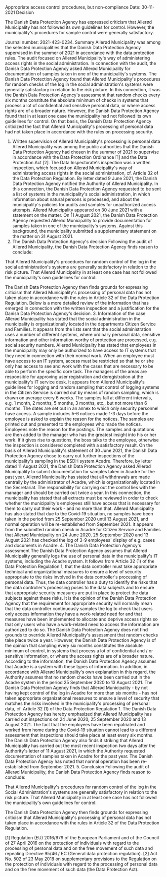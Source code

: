 Appropriate access control procedures, but non-compliance
Date: 30-11-2021
Decision

The Danish Data Protection Agency has expressed criticism that Allerød Municipality has not followed its own guidelines for control. However, the municipality's procedures for sample control were generally satisfactory.

Journal number: 2021-423-0234.
Summary
Allerød Municipality was among the selected municipalities that the Danish Data Protection Agency supervised in the summer of 2021 in accordance with the data protection rules.
The audit focused on Allerød Municipality's way of administering access rights in the social administration. In connection with the audit, the Danish Data Protection Agency asked Allerød Municipality for documentation of samples taken in one of the municipality's systems.
The Danish Data Protection Agency found that Allerød Municipality's procedures for random checks of the log in the social administration's systems were generally satisfactory in relation to the risk picture.
In this connection, it was the Danish Data Protection Agency's assessment that random checks every six months constitute the absolute minimum of checks in systems that process a lot of confidential and sensitive personal data, or where access rights are of a broader nature.
However, the Danish Data Protection Agency found that in at least one case the municipality had not followed its own guidelines for control.
On that basis, the Danish Data Protection Agency criticized the fact that Allerød Municipality's processing of personal data had not taken place in accordance with the rules on processing security.
1. Written supervision of Allerød Municipality's processing is personal data
Allerød Municipality was among the public authorities that the Danish Data Protection Agency had chosen in the summer of 2021 to supervise in accordance with the Data Protection Ordinance \[1\] and the Data Protection Act \[2\].
The Data Inspectorate's inspection was a written inspection, which focused on Allerød Municipality's way of administering access rights in the social administration, cf. Article 32 of the Data Protection Regulation.
By letter dated 9 June 2021, the Danish Data Protection Agency notified the Authority of Allerød Municipality. In this connection, the Danish Data Protection Agency requested to be sent a list of systems in the municipality's social administration, in which information about natural persons is processed, and about the municipality's policies for audits and samples for unauthorized access attempts.
Allerød Municipality appeared on 30 June 2021 with a statement on the matter.
On 11 August 2021, the Danish Data Protection Agency requested Allerød Municipality to provide documentation for samples taken in one of the municipality's systems. Against this background, the municipality submitted a supplementary statement on the matter on 31 August 2021.
2. The Danish Data Protection Agency's decision
Following the audit of Allerød Municipality, the Danish Data Protection Agency finds reason to conclude:

That Allerød Municipality's procedures for random control of the log in the social administration's systems are generally satisfactory in relation to the risk picture.
That Allerød Municipality in at least one case has not followed the municipality's own guidelines for control.

The Danish Data Protection Agency then finds grounds for expressing criticism that Allerød Municipality's processing of personal data has not taken place in accordance with the rules in Article 32 of the Data Protection Regulation.
Below is a more detailed review of the information that has emerged in connection with the written inspection and a justification for the Danish Data Protection Agency's decision.
3. Information of the case
Allerød Municipality has stated that the social administration in the municipality is organizationally located in the departments Citizen Service and Families.
It appears from the lists sent that the social administration uses a number of different systems, where ordinary personal data, sensitive information and other information worthy of protection are processed, e.g. social security numbers.
Allerød Municipality has stated that employees in the municipality may only be authorized to have access to IT systems that they need in connection with their normal work. When an employee must have access to an IT system, access must be restricted so that he or she only has access to see and work with the cases that are necessary to be able to perform the specific core task.
The managers of the areas are responsible for approving user registration and deregistration at the municipality's IT service desk.
It appears from Allerød Municipality's guidelines for logging and random sampling that control of logging systems in the Citizen Service is carried out by means of random sampling, which is drawn on average every 6 weeks. The samples fall at different intervals, e.g. 1 month, 2 months, 5 months, 3 months, etc., but not more than 6 months. The dates are set out in an annex to which only security personnel have access.
A sample includes 5-6 notices made 1-3 days before the employee is asked to explain the reason for the notices.
The samples are printed out and presented to the employees who made the notices. Employees note the reason for the postings. The samples and quotations are then added to the manager who has the greatest insight into his or her work. If it gives rise to questions, the boss talks to the employee, otherwise the inspection is considered completed with a satisfactory result.
On the basis of Allerød Municipality's statement of 30 June 2021, the Danish Data Protection Agency chose to carry out further inspections of the municipality's sampling in the ESDH system Acadre. Therefore, by letter dated 11 August 2021, the Danish Data Protection Agency asked Allerød Municipality to submit documentation for samples taken in Acadre for the past year.
Allerød Municipality has stated that all withdrawals are made centrally by the administrator of Acadre, which is organizationally located in the Secretariat. The responsibility for carrying out the control lies with the manager and should be carried out twice a year.
In this connection, the municipality has stated that all extracts must be reviewed in order to check whether the municipality's employees still have access that is necessary for them to carry out their work - and no more than that.
Allerød Municipality has also stated that due to the Covid-19 situation, no samples have been taken in the period from 25 September 2020 until 13 August 2021, and normal operation will be re-established from September 2021.
It appears from the submitted random check in Acadre for Citizen Service and Families that Allerød Municipality on 24 June 2020, 25 September 2020 and 13 August 2021 has checked the log of 3-9 employees' display of e.g. cases and documents in Acadre.
4. The Danish Data Protection Agency's assessment
The Danish Data Protection Agency assumes that Allerød Municipality generally logs the use of personal data in the municipality's IT systems, including the Acadre system.
It follows from Article 32 (1) of the Data Protection Regulation 1, that the data controller must take appropriate technical and organizational measures to ensure a level of security appropriate to the risks involved in the data controller's processing of personal data.
Thus, the data controller has a duty to identify the risks that the data controller's processing poses to the data subjects and to ensure that appropriate security measures are put in place to protect the data subjects against these risks.
It is the opinion of the Danish Data Protection Agency that the requirement for appropriate security will normally mean that the data controller continuously samples the log to check that users only access information they have a work-related need for and that measures have been implemented to allocate and deprive access rights so that only users who have a work-related need to access the information are authorized to do so.
The Danish Data Protection Agency does not find grounds to override Allerød Municipality's assessment that random checks take place twice a year.
However, the Danish Data Protection Agency is of the opinion that sampling every six months constitutes the absolute minimum of control, in systems that process a lot of confidential and / or sensitive information, or where the access rights are of a broader nature.
According to the information, the Danish Data Protection Agency assumes that Acadre is a system with these types of information.
In addition, in accordance with Allerød Municipality's own explanation in this regard, the Authority assumes that no random checks have been carried out in the Acadre system in the period 25 September 2020 to 13 August 2021.
The Danish Data Protection Agency finds that Allerød Municipality - by not having kept control of the log in Acadre for more than six months - has not taken appropriate organizational measures to ensure a level of security that matches the risks involved in the municipality's processing of personal data, cf. Article 32 (1) of the Data Protection Regulation 1.
The Danish Data Protection Agency has hereby emphasized that Allerød Municipality has carried out inspections on 24 June 2020, 25 September 2020 and 13 August 2021.
The fact that the employees have been repatriated and worked from home during the Covid-19 situation cannot lead to a different assessment that inspections should take place at least every six months.
The Danish Data Protection Agency also finds it striking that Allerød Municipality has carried out the most recent inspection two days after the Authority's letter of 11 August 2021, in which the Authority requested documentation of samples taken in Acadre for the past year.
The Danish Data Protection Agency has noted that normal operation has been re-established from September 2021.
5. Conclusion
Following the audit of Allerød Municipality, the Danish Data Protection Agency finds reason to conclude:

That Allerød Municipality's procedures for random control of the log in the Social Administration's systems are generally satisfactory in relation to the risk picture.
That Allerød Municipality in at least one case has not followed the municipality's own guidelines for control.

The Danish Data Protection Agency then finds grounds for expressing criticism that Allerød Municipality's processing of personal data has not taken place in accordance with the rules in Article 32 of the Data Protection Regulation.

\[1\] Regulation (EU) 2016/679 of the European Parliament and of the Council of 27 April 2016 on the protection of individuals with regard to the processing of personal data and on the free movement of such data and repealing Directive 95/46 / EC (General data protection regulation).
\[2\] Act No. 502 of 23 May 2018 on supplementary provisions to the Regulation on the protection of individuals with regard to the processing of personal data and on the free movement of such data (the Data Protection Act).
